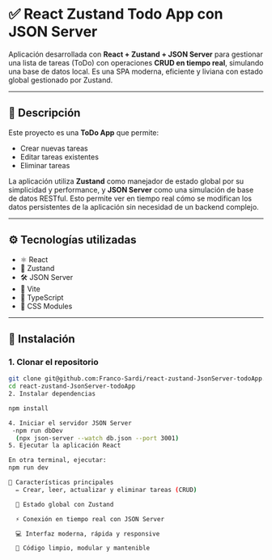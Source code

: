 # ✅ React Zustand Todo App con JSON Server

Aplicación desarrollada con **React + Zustand + JSON Server** para gestionar una lista de tareas (ToDo) con operaciones **CRUD en tiempo real**, simulando una base de datos local. Es una SPA moderna, eficiente y liviana con estado global gestionado por Zustand.

---

## 🎯 Descripción

Este proyecto es una **ToDo App** que permite:

- Crear nuevas tareas
- Editar tareas existentes
- Eliminar tareas

La aplicación utiliza **Zustand** como manejador de estado global por su simplicidad y performance, y **JSON Server** como una simulación de base de datos RESTful. Esto permite ver en tiempo real cómo se modifican los datos persistentes de la aplicación sin necesidad de un backend complejo.

---

## ⚙️ Tecnologías utilizadas

- ⚛️ React
- 🐻 Zustand
- 🛠️ JSON Server
- 🔧 Vite
- 🧪 TypeScript
- 🎨 CSS Modules

---

## 🚀 Instalación

### 1. Clonar el repositorio

```bash
git clone git@github.com:Franco-Sardi/react-zustand-JsonServer-todoApp.git
cd react-zustand-JsonServer-todoApp
2. Instalar dependencias

npm install

4. Iniciar el servidor JSON Server
 -npm run dbDev
  (npx json-server --watch db.json --port 3001)
5. Ejecutar la aplicación React

En otra terminal, ejecutar:
npm run dev

🧪 Características principales
  ✏️ Crear, leer, actualizar y eliminar tareas (CRUD)

  🔄 Estado global con Zustand

  ⚡ Conexión en tiempo real con JSON Server

  💻 Interfaz moderna, rápida y responsive

  🧹 Código limpio, modular y mantenible

